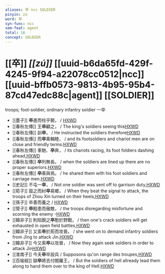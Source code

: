 ```yaml
---
aliases: 卒 ncc SOLDIER
pinyin: zú
word: 卒
syn-func: ncc
sem-feat: agent
total: 16
concept: SOLDIER 
---
```

# [[卒]] *[[zú]]*  [[uuid-b6da65fd-429f-4245-9f94-a22078cc0512|ncc]] [[uuid-bffb0573-9813-4b95-95b4-87cd47edc88c|agent]] [[SOLDIER]]
troops; foot-soldier, ordinary infantry soldier 一卒
 - [[墨子]] **卒**進而柱乎鬭，
                     / [HXWD](https://hxwd.org/textview.html?location=CH1a0938_CHANT_005-10a.17)
 - [[春秋左傳]] 王**卒**顧之， / The king's soldiers seeing this[HXWD](https://hxwd.org/textview.html?location=KR1e0001_tls_002-85a.12)
 - [[春秋左傳]] 訓**卒**， / He instructed the soldiers therefore[HXWD](https://hxwd.org/textview.html?location=KR1e0001_tls_006-139a.50)
 - [[春秋左傳]] 而**卒**乘輯睦， / and its footsoldiers and chariot men are on close and friendly terms:[HXWD](https://hxwd.org/textview.html?location=KR1e0001_tls_007-230a.48)
 - [[春秋左傳]] 車馳、**卒**奔， / its chariots racing, its foot foldiers dashing ahead,[HXWD](https://hxwd.org/textview.html?location=KR1e0001_tls_007-238a.41)
 - [[春秋左傳]] **卒**列無長。 / when the soldiers are lined up there are no proper superiors.[HXWD](https://hxwd.org/textview.html?location=KR1e0001_tls_010-73a.49)
 - [[春秋左傳]] **卒**乘與焉。 / he shared them with his foot soldiers and carriage men.[HXWD](https://hxwd.org/textview.html?location=KR1e0001_tls_012-13a.26)
 - [[史記]] 不屯一**卒**， / Not one soldier was sent off to garrison duty,[HXWD](https://hxwd.org/textview.html?location=KR2a0001_tls_099-2a.47)
 - [[荀子]] 鼓之而紂**卒**易鄉，
                     / When they beat the signal to attack, the troops of Zhou Xin turned on their heels,[HXWD](https://hxwd.org/textview.html?location=KR3a0002_tls_008-11a.42)
 - [[孫子]] 卒善而養之 / [HXWD](https://hxwd.org/textview.html?location=KR3b0003_tls_002-5a.11)
 - [[管子]] **卒**輕患而傲敵， / the troops disregarding misfortune and scorning the enemy -[HXWD](https://hxwd.org/textview.html?location=KR3c0001_tls_006-20a.7)
 - [[韓非子]] 則陷銳之**卒**懃於野戰， / then one's crack soldiers will get exhausted in open field battles,[HXWD](https://hxwd.org/textview.html?location=KR3c0005_tls_002-6a.4)
 - [[韓非子]] 又索**卒**於荊而攻晉。 / she went on to demand infantry soldiers from Jīng to attack Jìn.[HXWD](https://hxwd.org/textview.html?location=KR3c0005_tls_023-49a.3)
 - [[韓非子]] 今又索**卒**以攻晉， / Now they again seek soldiers in order to attack Jìn[HXWD](https://hxwd.org/textview.html?location=KR3c0005_tls_023-50a.2)
 - [[淮南子]] 今夫**卒**卒設兵 / Supposons qu'on range des troupes,[HXWD](https://hxwd.org/textview.html?location=KR3j0010_tls_013-29a.43)
 - [[百喻經]] 獄**卒**將去付閻羅王， / But the soldiers of hell allready lead them along to hand them over to the king of Hell.[HXWD](https://hxwd.org/textview.html?location=KR6b0066_T_003-0550b.49)